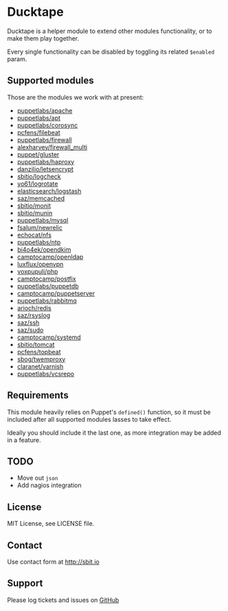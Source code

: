 # Ducktape

Ducktape is a helper module to extend other modules functionality, or to
make them play together.

Every single functionality can be disabled by toggling its related
`$enabled` param.


## Supported modules

Those are the modules we work with at present:

* [puppetlabs/apache](https://forge.puppetlabs.com/puppetlabs/apache)
* [puppetlabs/apt](https://forge.puppetlabs.com/puppetlabs/apt)
* [puppetlabs/corosync](https://forge.puppetlabs.com/puppetlabs/corosync)
* [pcfens/filebeat](https://forge.puppetlabs.com/pcfens/filebeat)
* [puppetlabs/firewall](https://forge.puppet.com/puppetlabs/firewall)
* [alexharvey/firewall_multi](https://forge.puppet.com/alexharvey/firewall_multi)
* [puppet/gluster](https://forge.puppetlabs.com/puppet/gluster)
* [puppetlabs/haproxy](https://forge.puppetlabs.com/puppetlabs/haproxy)
* [danzilio/letsencrypt](https://forge.puppet.com/danzilio/letsencrypt)
* [sbitio/logcheck](https://github.com/sbitio/puppet-logcheck)
* [yo61/logrotate](https://forge.puppet.com/yo61/logrotate)
* [elasticsearch/logstash](https://forge.puppetlabs.com/elasticsearch/logstash)
* [saz/memcached](https://forge.puppetlabs.com/saz/memcached)
* [sbitio/monit](https://github.com/sbitio/puppet-monit)
* [sbitio/munin](https://github.com/sbitio/puppet-munin)
* [puppetlabs/mysql](https://forge.puppetlabs.com/puppetlabs/mysql)
* [fsalum/newrelic](https://forge.puppetlabs.com/fsalum/newrelic)
* [echocat/nfs](https://forge.puppetlabs.com/echocat/nfs)
* [puppetlabs/ntp](https://forge.puppetlabs.com/puppetlabs/ntp)
* [bi4o4ek/opendkim](https://forge.puppetlabs.com/bi4o4ek/opendkim)
* [camptocamp/openldap](https://forge.puppetlabs.com/camptocamp/openldap)
* [luxflux/openvpn](https://forge.puppetlabs.com/luxflux/openvpn)
* [voxpupuli/php](https://forge.puppetlabs.com/puppet/php)
* [camptocamp/postfix](https://forge.puppetlabs.com/camptocamp/postfix)
* [puppetlabs/puppetdb](https://forge.puppetlabs.com/puppetlabs/puppetdb)
* [camptocamp/puppetserver](https://forge.puppetlabs.com/camptocamp/puppetserver)
* [puppetlabs/rabbitmq](https://forge.puppetlabs.com/puppetlabs/rabbitmq)
* [arioch/redis](https://forge.puppet.com/arioch/redis)
* [saz/rsyslog](https://forge.puppetlabs.com/saz/rsyslog)
* [saz/ssh](https://forge.puppetlabs.com/saz/ssh)
* [saz/sudo](https://forge.puppetlabs.com/saz/sudo)
* [camptocamp/systemd](https://forge.puppet.com/camptocamp/systemd)
* [sbitio/tomcat](https://github.com/sbitio/puppet-tomcat)
* [pcfens/topbeat](https://forge.puppetlabs.com/pcfens/topbeat)
* [sbog/twemproxy](https://forge.puppet.com/sbog/twemproxy)
* [claranet/varnish](https://forge.puppetlabs.com/claranet/varnish)
* [puppetlabs/vcsrepo](https://forge.puppetlabs.com/puppetlabs/vcsrepo)


## Requirements

This module heavily relies on Puppet's `defined()` function, so it must be
included after all supported modules lasses to take effect.

Ideally you should include it the last one, as more integration may be
added in a feature.


## TODO

* Move out `json`
* Add nagios integration


## License

MIT License, see LICENSE file.


## Contact

Use contact form at http://sbit.io


## Support

Please log tickets and issues on [GitHub](https://github.com/sbitio/puppet-ducktape)

